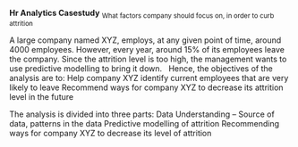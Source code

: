 <b>Hr Analytics Casestudy</b>
<sub>What factors company should focus on, in order to curb attrition</sub>

A large company named XYZ, employs, at any given point of time, around 4000 employees. However, every year, around 15% of its employees leave the company. Since the attrition level is too high, the management wants to use predictive modelling to bring it down.
 
Hence, the objectives of the analysis are to:
Help company XYZ identify current employees that are very likely to leave
Recommend ways for company XYZ to decrease its attrition level in the future

The analysis is divided into three parts:
Data Understanding – Source of data, patterns in the data
Predictive modelling of attrition
Recommending ways for company XYZ to decrease its level of attrition
